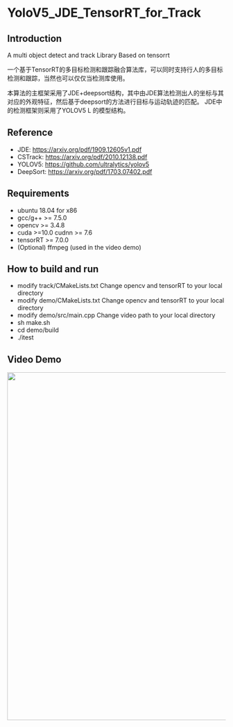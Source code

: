 # YoloV5_JDE_TensorRT_for_Track

## Introduction
A multi object detect and track Library Based on tensorrt

一个基于TensorRT的多目标检测和跟踪融合算法库，可以同时支持行人的多目标检测和跟踪，当然也可以仅仅当检测库使用。

本算法的主框架采用了JDE+deepsort结构，其中由JDE算法检测出人的坐标与其对应的外观特征，然后基于deepsort的方法进行目标与运动轨迹的匹配。
JDE中的检测框架则采用了YOLOV5 L 的模型结构。

## Reference
* JDE: https://arxiv.org/pdf/1909.12605v1.pdf
* CSTrack: https://arxiv.org/pdf/2010.12138.pdf
* YOLOV5: https://github.com/ultralytics/yolov5
* DeepSort: https://arxiv.org/pdf/1703.07402.pdf

## Requirements
* ubuntu 18.04 for x86
* gcc/g++ >= 7.5.0  
* opencv >= 3.4.8
* cuda >=10.0  cudnn >= 7.6
* tensorRT >= 7.0.0
* (Optional) ffmpeg (used in the video demo)

## How to build and run
* modify track/CMakeLists.txt Change opencv and tensorRT to your local directory
* modify demo/CMakeLists.txt Change opencv and tensorRT to your local directory
* modify demo/src/main.cpp Change video path to your local directory
* sh make.sh
* cd demo/build
* ./itest

## Video Demo
<img src="assets/demo.gif" width="800"/>

